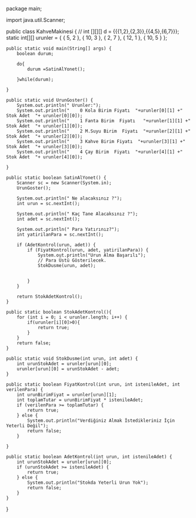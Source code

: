 package main;

import java.util.Scanner;

public class KahveMakinesi {
	// int [][][] d = {{{1,2},{2,3}},{{4,5},{6,7}}};
	static int[][] urunler = { { 5, 2 }, { 10, 3 }, { 2, 7 }, { 12, 1 }, { 10, 5 } };

	public static void main(String[] args) {
		boolean durum; 
		
		do{
			durum =SatinAlYonet();
		
		}while(durum);

	}

	public static void UrunGoster() {
		System.out.println(" Urunler:");
		System.out.println(" 	0 Kola Birim Fiyatı  "+urunler[0][1] +" Stok Adet  "+ urunler[0][0]);
		System.out.println(" 	1 Fanta Birim  Fiyatı   "+urunler[1][1] +" Stok Adet  "+ urunler[1][0]);
		System.out.println(" 	2 M.Suyu Birim  Fiyatı  "+urunler[2][1] +" Stok Adet  "+ urunler[2][0]);
		System.out.println(" 	3 Kahve Birim Fiyatı  "+urunler[3][1] +" Stok Adet  "+ urunler[3][0]);
		System.out.println(" 	4 Çay Birim  Fiyatı  "+urunler[4][1] +" Stok Adet  "+ urunler[4][0]);

	}

	public static boolean SatinAlYonet() {
		Scanner sc = new Scanner(System.in);
		UrunGoster();

		System.out.println(" Ne alacaksınız ?");
		int urun = sc.nextInt();

		System.out.println(" Kaç Tane Alacaksınız ?");
		int adet = sc.nextInt();

		System.out.println(" Para Yatırınız?");
		int yatirilanPara = sc.nextInt();

		if (AdetKontrol(urun, adet)) {
			if (FiyatKontrol(urun, adet, yatirilanPara)) {
				System.out.println("Urun Alma Başarılı");
				// Para Üstü Gösterilecek.
				StokDusme(urun, adet);
				
		
			}
		}
	 
		return StokAdetKontrol();
	}

	public static boolean StokAdetKontrol(){
		for (int i = 0; i < urunler.length; i++) {
			if(urunler[i][0]>0){
				return true;
			}
		}
		return false;
	} 
	
	public static void StokDusme(int urun, int adet) {
		int urunStokAdet = urunler[urun][0];
		urunler[urun][0] = urunStokAdet - adet;
	}

	public static boolean FiyatKontrol(int urun, int istenileAdet, int verilenPara) {
		int urunBirimFiyat = urunler[urun][1];
		int toplamTutar = urunBirimFiyat * istenileAdet;
		if (verilenPara >= toplamTutar) {
			return true;
		} else {
			System.out.println("Verdiğiniz Almak İstedikleriniz İçin Yeterli Değil");
			return false;
		}

	}

	public static boolean AdetKontrol(int urun, int istenileAdet) {
		int urunStokAdet = urunler[urun][0];
		if (urunStokAdet >= istenileAdet) {
			return true;
		} else {
			System.out.println("Stokda Yeterli Urun Yok");
			return false;
		}
	}

}
